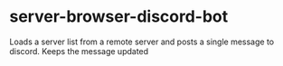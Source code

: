 # server-browser-discord-bot
Loads a server list from a remote server and posts a single message to discord. Keeps the message updated
